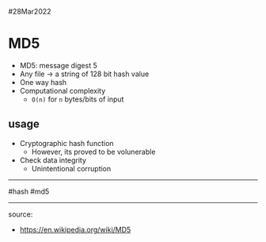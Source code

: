 #28Mar2022

# MD5

- MD5: message digest 5
- Any file -> a string of 128 bit hash value 
- One way hash
- Computational complexity 
  - `O(n)` for `n` bytes/bits of input

## usage

- Cryptographic hash function
  - However, its proved to be volunerable
- Check data integrity
  - Unintentional corruption

---

#hash #md5

---

source:

- https://en.wikipedia.org/wiki/MD5